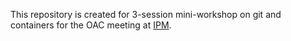 This repository is created for 3-session mini-workshop on git and containers for the OAC meeting at [IPM](http://www.astro.ipm.ir/).
